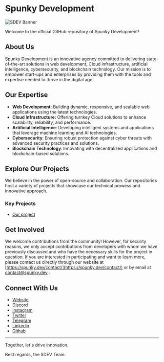 # Spunky Development

![SDEV Banner](https://cdn.spunky.dev/sdev-banners/EN/discord.png)

Welcome to the official GitHub repository of Spunky Development!

## About Us

Spunky Development is an innovative agency committed to delivering state-of-the-art solutions in web development, Cloud infrastructure, artificial intelligence, cybersecurity, and blockchain technology. Our mission is to empower start-ups and enterprises by providing them with the tools and expertise needed to thrive in the digital age.

## Our Expertise

- **Web Development**: Building dynamic, responsive, and scalable web applications using the latest technologies.
- **Cloud Infrastructure**: Offering turnkey Cloud solutions to enhance scalability, reliability, and performance.
- **Artificial Intelligence**: Developing intelligent systems and applications that leverage machine learning and AI technologies.
- **Cybersecurity**: Ensuring robust protection against cyber threats with advanced security practices and solutions.
- **Blockchain Technology**: Innovating with decentralized applications and blockchain-based solutions.

## Explore Our Projects

We believe in the power of open-source and collaboration. Our repositories host a variety of projects that showcase our technical prowess and innovative approach.

### Key Projects

- [Our project](https://spunky.dev/project/)

## Get Involved

We welcome contributions from the community! However, for security reasons, we only accept contributions from developers with whom we have previously discussed and who have the necessary skills for the project in question. If you are interested in participating and want to learn more, please contact us directly through our website at [https://spunky.dev/contact/](https://spunky.dev/contact/) or by email at  [contact@spunky.dev](mailto:contact@spunky.dev) .

## Connect With Us

- [Website](https://spunky.dev)
- [Discord](https://discord.gg/eZuEKfJY87)
- [Instagram](https://instagram.com/spunkydev/)
- [Twitter](https://x.com/spunkydev/)
- [Telegram](https://t.me/spunkydev/)
- [Linkedin](https://www.linkedin.com/company/spunkydev/)
- [Github](https://github.com/spunkydev/)

---

Together, let's drive innovation.

Best regards, the SDEV Team.
